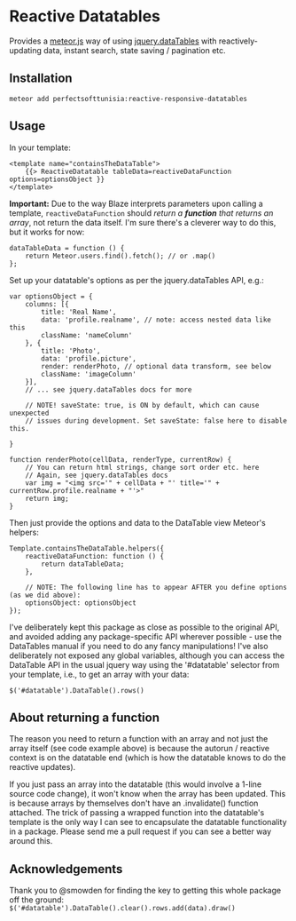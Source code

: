 # Reactive Datatables

Provides a [meteor.js](http://www.meteor.com) way of using [jquery.dataTables](http://datatables.net/) with reactively-updating data, instant search, state saving / pagination etc.


## Installation

`meteor add perfectsofttunisia:reactive-responsive-datatables`

## Usage

In your template:

    <template name="containsTheDataTable">
        {{> ReactiveDatatable tableData=reactiveDataFunction options=optionsObject }}
    </template>

**Important:** Due to the way Blaze interprets parameters upon calling a template, `reactiveDataFunction` should *return a __function__ that returns an array*, not return the data itself. I'm sure there's a cleverer way to do this, but it works for now:

    dataTableData = function () {
        return Meteor.users.find().fetch(); // or .map()
    };

Set up your datatable's options as per the jquery.dataTables API, e.g.:

    var optionsObject = {
        columns: [{
            title: 'Real Name',
            data: 'profile.realname', // note: access nested data like this
            className: 'nameColumn'
        }, {
            title: 'Photo',
            data: 'profile.picture',
            render: renderPhoto, // optional data transform, see below
            className: 'imageColumn'
        }],
        // ... see jquery.dataTables docs for more

        // NOTE! saveState: true, is ON by default, which can cause unexpected
        // issues during development. Set saveState: false here to disable this.

    }

    function renderPhoto(cellData, renderType, currentRow) {
        // You can return html strings, change sort order etc. here
        // Again, see jquery.dataTables docs
        var img = "<img src='" + cellData + "' title='" + currentRow.profile.realname + "'>"
        return img;
    }

Then just provide the options and data to the DataTable view Meteor's helpers:

    Template.containsTheDataTable.helpers({
        reactiveDataFunction: function () {
            return dataTableData;
        },

        // NOTE: The following line has to appear AFTER you define options (as we did above):
        optionsObject: optionsObject
    });

I've deliberately kept this package as close as possible to the original API, and avoided adding any package-specific API wherever possible - use the DataTables manual if you need to do any fancy manipulations! I've also deliberately not exposed any global variables, although you can access the DataTable API in the usual jquery way using the '#datatable' selector from your template, i.e., to get an array with your data:

`$('#datatable').DataTable().rows()`



## About returning a function

The reason you need to return a function with an array and not just the array itself (see code example above) is because the autorun / reactive context is on the datatable end (which is how the datatable knows to do the reactive updates).

If you just pass an array into the datatable (this would involve a 1-line source code change), it won't know when the array has been updated. This is because arrays by themselves don't have an .invalidate() function attached. The trick of passing a wrapped function into the datatable's template is the only way I can see to encapsulate the datatable functionality in a package. Please send me a pull request if you can see a better way around this.


## Acknowledgements

Thank you to @smowden for finding the key to getting this whole package off the ground: `$('#datatable').DataTable().clear().rows.add(data).draw()`
